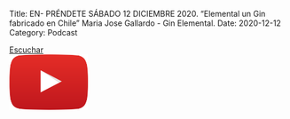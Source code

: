 Title: EN- PRÉNDETE SÁBADO 12 DICIEMBRE 2020. “Elemental un Gin fabricado en Chile” Maria Jose Gallardo  - Gin Elemental.
Date: 2020-12-12
Category: Podcast

<a href="https://s.danilorca.com/2020-12-12.mp3" type="audio/mpeg">
Escuchar<br/>
<img style="height:100px;" src="images/play.png">
</a>
